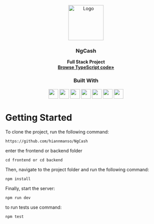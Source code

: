 <br />
<div align="center">
  <a href="https://github.com/NivaldoFarias/valex-api">
    <img src="https://ng.cash/_nuxt/img/logo-ngcash-branco.88c5860.svg" alt="Logo" width="110">
  </a>

<h3 align="center">NgCash</h3>

  <p>
 <strong>Full Stack Project</strong>
    <br />
    <a href="https://github.com/hiannmanso/NgCash"><strong>Browse TypeScript code»</strong></a>
</div>

<div align="center">
  <h3>Built With</h3>

  <img src="https://img.shields.io/badge/PostgreSQL-316192?style=for-the-badge&logo=postgresql&logoColor=white" height="30px"/>
  <img src="https://img.shields.io/badge/TypeScript-007ACC?style=for-the-badge&logo=typescript&logoColor=white" height="30px"/>
  <img src="https://img.shields.io/badge/Node.js-43853D?style=for-the-badge&logo=node.js&logoColor=white" height="30px"/>  
  <img src="https://img.shields.io/badge/Express.js-404D59?style=for-the-badge&logo=express.js&logoColor=white" height="30px"/>
  <img src="https://img.shields.io/badge/React-20232A?style=for-the-badge&logo=react&logoColor=61DAFB" height="30px"/>
  <img src="https://img.shields.io/badge/React_Router-CA4245?style=for-the-badge&logo=react-router&logoColor=white" height="30px"/>
  <img src="https://img.shields.io/badge/styled--components-DB7093?style=for-the-badge&logo=styled-components&logoColor=white" height="30px"/>
</div>


# Getting Started


To clone the project, run the following command:

```git
https://github.com/hiannmanso/NgCash
```
enter the frontend or backend folder
```git
cd frontend or cd backend
```

Then, navigate to the project folder and run the following command:

```git
npm install
```

Finally, start the server:

```git
npm run dev
```

to run tests use command:
```git
npm test
```

